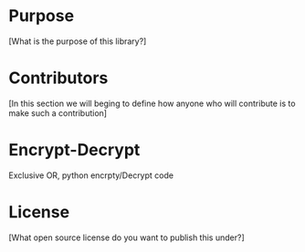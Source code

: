 # Purpose

[What is the purpose of this library?]

# Contributors

[In this section we will beging to define how anyone 
who will contribute is to make such a contribution]

# Encrypt-Decrypt
Exclusive OR, python encrpty/Decrypt code

# License

[What open source license do you want to publish this under?]
